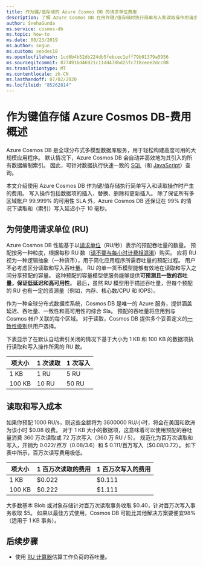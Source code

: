```yaml
---
title: 作为键/值存储的 Azure Cosmos DB 的请求单位费用
description: 了解 Azure Cosmos DB 在用作键/值存储时执行简单写入和读取操作的请求单位费用。
author: SnehaGunda
ms.service: cosmos-db
ms.topic: how-to
ms.date: 08/23/2019
ms.author: sngun
ms.custom: seodec18
ms.openlocfilehash: 1cd6b4b52db224db5febcec1eff79b01379a5956
ms.sourcegitcommit: 877491bd46921c11dd478bd25fc718ceee2dcc08
ms.translationtype: MT
ms.contentlocale: zh-CN
ms.lasthandoff: 07/02/2020
ms.locfileid: "85262814"
---
```

# <a name="azure-cosmos-db-as-a-key-value-store--cost-overview"></a>作为键值存储 Azure Cosmos DB-费用概述

Azure Cosmos DB 是全球分布式多模型数据库服务，用于轻松构建高度可用的大规模应用程序。 默认情况下，Azure Cosmos DB 会自动并高效地为其引入的所有数据编制索引。 因此，可针对数据执行快速一致的 [SQL](how-to-sql-query.md)（和 [JavaScript](stored-procedures-triggers-udfs.md)）查询。 

本文介绍使用 Azure Cosmos DB 作为键/值存储执行简单写入和读取操作时产生的费用。 写入操作包括数据项的插入、替换、删除和更新插入。 除了保证所有多区域帐户 99.999% 的可用性 SLA 外，Azure Cosmos DB 还保证在 99% 的情况下读取和（索引）写入延迟小于 10 毫秒。 

## <a name="why-we-use-request-units-rus"></a>为何使用请求单位 (RU)

Azure Cosmos DB 性能基于以[请求单位](request-units.md)（RU/秒）表示的预配吞吐量的数量。 预配按另一种粒度，根据每秒 RU 数（[请不要与每小时计费相混淆](https://azure.microsoft.com/pricing/details/cosmos-db/)）购买。 应将 RU 视为一种逻辑抽象（一种货币），用于简化应用程序所需吞吐量的预配过程。 用户不必考虑区分读取和写入吞吐量。 RU 的单一货币模型能够有效地在读取和写入之间分享预配的容量。 这种预配的容量模型使服务能够提供**可预测且一致的吞吐量，保证低延迟和高可用性**。 最后，虽然 RU 模型用于描述吞吐量，但每个预配的 RU 也有一定的资源量（例如，内存、核心数/CPU 和 IOPS）。

作为一种全球分布式数据库系统，Cosmos DB 是唯一的 Azure 服务，提供涵盖延迟、吞吐量、一致性和高可用性的综合 Sla。 预配的吞吐量将应用到与 Cosmos 帐户关联的每个区域。 对于读取，Cosmos DB 提供多个妥善定义的[一致性级别](consistency-levels.md)供用户选择。 

下表显示了在默认自动索引关闭的情况下基于大小为 1 KB 和 100 KB 的数据项执行读取和写入操作所需的 RU 数。 

|项大小|1 次读取|1 次写入|
|-------------|------|-------|
|1 KB|1 RU|5 RU|
|100 KB|10 RU|50 RU|

## <a name="cost-of-reads-and-writes"></a>读取和写入成本

如果你预配 1000 RU/s，则这些金额将为 3600000 RU/小时，将会在美国和欧洲为该小时 $0.08 收费。 对于 1 KB 大小的数据项，这意味着可以使用预配的吞吐量消费 360 万次读取或 72 万次写入（360 万 RU / 5）。 规范化为百万次读取和写入，开销为 $0.022/百万（$0.08/3.6）和 $ 0.111/百万写入（$0.08/0.72）。 如下表中所示，百万次读写费用极低。

|项大小|1 百万次读取的费用|1 百万次写入的费用|
|-------------|-------|--------|
|1 KB|$0.022|$0.111|
|100 KB|$0.222|$1.111|


大多数基本 Blob 或对象存储针对百万次读取事务收取 $0.40，针对百万次写入事务收取 $5。 如果以最佳方式使用，Cosmos DB 可能比其他解决方案要便宜98% （适用于 1 KB 事务）。

## <a name="next-steps"></a>后续步骤

* 使用 [RU 计算器](https://cosmos.azure.com/capacitycalculator/)估算工作负荷的吞吐量。

